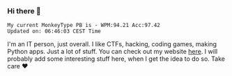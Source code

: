 ### Hi there 👋
<!-- PB START -->
```
My current MonkeyType PB is - WPM:94.21 Acc:97.42
Updated on: 06:46:03 CEST Time
```
<!-- PB END -->
I'm an IT person, just overall. I like CTFs, hacking, coding games, making Python apps. Just a lot of stuff.
You can check out my website [here](https://skill3472.github.io/).
I will probably add some interesting stuff here, when I get the idea to do so. Take care ❤️
